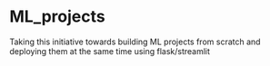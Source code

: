 # ML_projects
Taking this initiative towards building ML projects from scratch and deploying them at the same time using flask/streamlit
